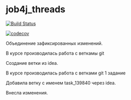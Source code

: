 # job4j_threads

[![Build Status](https://app.travis-ci.com/lanasergeeva/job4j_threads.svg?branch=master)](https://app.travis-ci.com/lanasergeeva/job4j_threads)

[![codecov](https://codecov.io/gh/lanasergeeva/job4j_threads/branch/master/graph/badge.svg?token=T19BBKCMMH)](https://codecov.io/gh/lanasergeeva/job4j_threads)

Объединение зафиксированных  изменений.

В курсе производилась работа с веткамы git

Создание ветки из idea.

В курсе производилась работа с ветками git 1 задание

Добавила ветку с именем task_139840 через idea.

Внесла изменения.